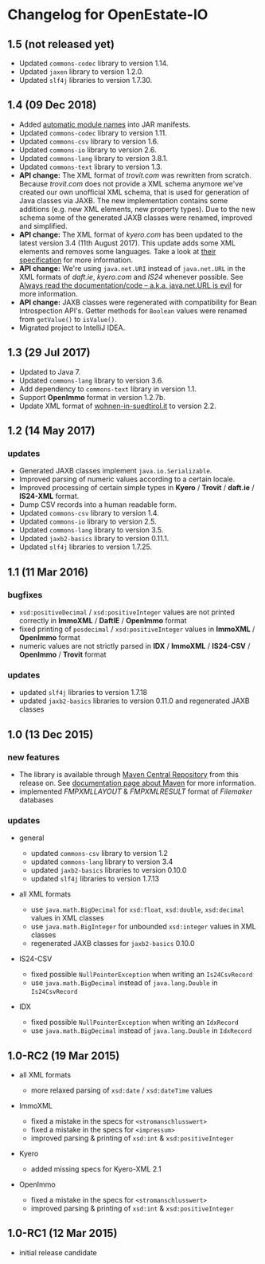 Changelog for OpenEstate-IO
===========================


1.5 (not released yet)
----------------------

-   Updated `commons-codec` library to version 1.14.
-   Updated `jaxen` library to version 1.2.0.
-   Updated `slf4j` libraries to version 1.7.30.


1.4 (09 Dec 2018)
-----------------

-   Added [automatic module names](http://branchandbound.net/blog/java/2017/12/automatic-module-name/) 
    into JAR manifests.
-   Updated `commons-codec` library to version 1.11.
-   Updated `commons-csv` library to version 1.6.
-   Updated `commons-io` library to version 2.6.
-   Updated `commons-lang` library to version 3.8.1.
-   Updated `commons-text` library to version 1.3.
-   **API change:** The XML format of *trovit.com* was rewritten from scratch.
    Because *trovit.com* does not provide a XML schema anymore we've created
    our own unofficial XML schema, that is used for generation of Java classes
    via JAXB. The new implementation contains some additions (e.g. new XML
    elements, new property types). Due to the new schema some of the generated
    JAXB classes were renamed, improved and simplified.
-   **API change:** The XML format of *kyero.com* has been updated to the latest
    version 3.4 (11th August 2017). This update adds some XML elements and
    removes some languages. Take a look at
    [their specification](http://help.kyero.com/article/354-xml-import-specification)
    for more information.
-   **API change:** We're using `java.net.URI` instead of `java.net.URL`
    in the XML formats of *daft.ie*, *kyero.com* and *IS24* whenever possible.
    See [Always read the documentation/code – a.k.a. java.net.URL is evil](https://sworddance.com/blog/2007/09/09/code-review-4-always-read-the-documentationcode-aka-javaneturl-is-evil/)
    for more information.
-   **API change:** JAXB classes were regenerated with compatibility for Bean 
    Introspection API's. Getter methods for `Boolean` values were renamed from 
    `getValue()` to `isValue()`.
-   Migrated project to IntelliJ IDEA.


1.3 (29 Jul 2017)
-----------------

-   Updated to Java 7.
-   Updated `commons-lang` library to version 3.6.
-   Add dependency to `commons-text` library in version 1.1.
-   Support **OpenImmo** format in version 1.2.7b.
-   Update XML format of
    [wohnen-in-suedtirol.it](https://wohnen-in-suedtirol.it/) to version 2.2.


1.2 (14 May 2017)
-----------------

### updates

-   Generated JAXB classes implement `java.io.Serializable`.
-   Improved parsing of numeric values according to a certain locale.
-   Improved processing of certain simple types in **Kyero** / **Trovit** /
    **daft.ie** / **IS24-XML** format.
-   Dump CSV records into a human readable form.
-   Updated `commons-csv` library to version 1.4.
-   Updated `commons-io` library to version 2.5.
-   Updated `commons-lang` library to version 3.5.
-   Updated `jaxb2-basics` library to version 0.11.1.
-   Updated `slf4j` libraries to version 1.7.25.


1.1 (11 Mar 2016)
-----------------

### bugfixes

-   `xsd:positiveDecimal` / `xsd:positiveInteger` values are not printed
    correctly in **ImmoXML** / **DaftIE** / **OpenImmo** format
-   fixed printing of `posdecimal` / `xsd:positiveInteger` values in
    **ImmoXML** / **OpenImmo** format
-   numeric values are not strictly parsed in **IDX** / **ImmoXML** /
    **IS24-CSV** / **OpenImmo** / **Trovit** format

### updates

-   updated `slf4j` libraries to version 1.7.18
-   updated `jaxb2-basics` libraries to version 0.11.0 and regenerated JAXB
    classes


1.0 (13 Dec 2015)
-----------------

### new features

-   The library is available through [Maven Central Repository](http://search.maven.org/#search|ga|1|org.openestate.io)
    from this release on. See [documentation page about Maven](https://github.com/OpenEstate/OpenEstate-IO/wiki/Integration-with-Maven)
    for more information.
-   implemented *FMPXMLLAYOUT* & *FMPXMLRESULT* format of *Filemaker* databases

### updates

-   general

    -   updated `commons-csv` library to version 1.2
    -   updated `commons-lang` library to version 3.4
    -   updated `jaxb2-basics` libraries to version 0.10.0
    -   updated `slf4j` libraries to version 1.7.13

-   all XML formats

    -   use `java.math.BigDecimal` for `xsd:float`, `xsd:double`, `xsd:decimal`
        values in XML classes
    -   use `java.math.BigInteger` for unbounded `xsd:integer`
        values in XML classes
    -   regenerated JAXB classes for `jaxb2-basics` 0.10.0

-   IS24-CSV

    - fixed possible `NullPointerException` when writing an `Is24CsvRecord`
    - use `java.math.BigDecimal` instead of `java.lang.Double` in `Is24CsvRecord`

-   IDX

    - fixed possible `NullPointerException` when writing an `IdxRecord`
    - use `java.math.BigDecimal` instead of `java.lang.Double` in `IdxRecord`


1.0-RC2 (19 Mar 2015)
---------------------

-   all XML formats

    -   more relaxed parsing of `xsd:date` / `xsd:dateTime` values

-   ImmoXML

    -   fixed a mistake in the specs for `<stromanschlusswert>`
    -   fixed a mistake in the specs for `<impressum>`
    -   improved parsing & printing of `xsd:int` & `xsd:positiveInteger`

-   Kyero

    -   added missing specs for Kyero-XML 2.1

-   OpenImmo

    -   fixed a mistake in the specs for `<stromanschlusswert>`
    -   improved parsing & printing of `xsd:int` & `xsd:positiveInteger`


1.0-RC1 (12 Mar 2015)
---------------------

-   initial release candidate
